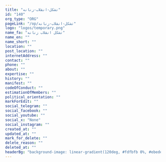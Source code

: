 ```yaml
---
title: "تشکل-انقلاب-زنانه"
id: "140"
org_type: "ORG"
pageLink: "/op/تشکل-انقلاب-زنانه"
logo: "logos/temporary.png"
name_fa: "تشکل انقلاب زنانه"
name_en: ""
name_short: ""
location: ""
post_location: ""
internetAddress: ""
contact: ""
phone: ""
about: ""
expertise: ""
history: ""
manifest: ""
codeOfConduct: ""
estimationOfMembers: ""
political_orientation: ""
markForEdit: ""
social_telegram: ""
social_facebook: ""
social_youtube: ""
social_x: "None"
social_instagram: ""
created_at: ""
updated_at: ""
mark_for_delete: ""
delete_reason: ""
deleted_at: ""
headerBg: "background-image: linear-gradient(120deg, #fdfbfb 0%, #ebedee 100%);"
---
```


